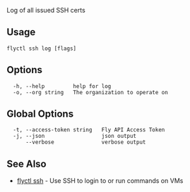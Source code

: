 Log of all issued SSH certs

## Usage
~~~
flyctl ssh log [flags]
~~~

## Options

~~~
  -h, --help         help for log
  -o, --org string   The organization to operate on
~~~

## Global Options

~~~
  -t, --access-token string   Fly API Access Token
  -j, --json                  json output
      --verbose               verbose output
~~~

## See Also

* [flyctl ssh](/docs/flyctl/ssh/)	 - Use SSH to login to or run commands on VMs

